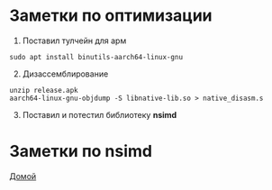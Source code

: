 # Заметки по оптимизации

1. Поставил тулчейн для арм
```shell
sudo apt install binutils-aarch64-linux-gnu
```

2. Дизассемблирование
```shell
unzip release.apk
aarch64-linux-gnu-objdump -S libnative-lib.so > native_disasm.s
```
3. Поставил и потестил библиотеку **nsimd**

# Заметки по nsimd

[Домой](index.html)

